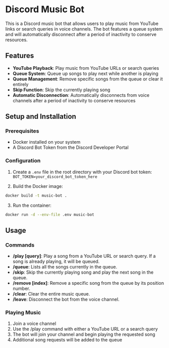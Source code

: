 # Discord Music Bot

This is a Discord music bot that allows users to play music from YouTube links or search queries in voice channels. The bot features a queue system and will automatically disconnect after a period of inactivity to conserve resources.

## Features

- **YouTube Playback**: Play music from YouTube URLs or search queries
- **Queue System**: Queue up songs to play next while another is playing
- **Queue Management**: Remove specific songs from the queue or clear it entirely
- **Skip Function**: Skip the currently playing song
- **Automatic Disconnection**: Automatically disconnects from voice channels after a period of inactivity to conserve resources

## Setup and Installation

### Prerequisites

- Docker installed on your system
- A Discord Bot Token from the Discord Developer Portal

### Configuration

1. Create a `.env` file in the root directory with your Discord bot token:
`BOT_TOKEN=your_discord_bot_token_here`

2. Build the Docker image:
```bash
docker build -t music-bot .
```

3. Run the container:
```bash
docker run -d --env-file .env music-bot
```

## Usage

### Commands
- **/play [query]**: Play a song from a YouTube URL or search query. If a song is already playing, it will be queued.
- **/queue**: Lists all the songs currently in the queue.
- **/skip**: Skip the currently playing song and play the next song in the queue.
- **/remove [index]**: Remove a specific song from the queue by its position number.
- **/clear**: Clear the entire music queue.
- **/leave**: Disconnect the bot from the voice channel.

### Playing Music
1. Join a voice channel
2. Use the /play command with either a YouTube URL or a search query
3. The bot will join your channel and begin playing the requested song
4. Additional song requests will be added to the queue
